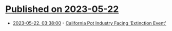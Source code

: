 # [Published on 2023-05-22](index.md)

* [2023-05-22, 03:38:00](https://soylentnews.org/article.pl?sid=23/05/20/150246&from=rss) - [California Pot Industry Facing 'Extinction Event'](https://soylentnews.org/article.pl?sid=23/05/20/150246&from=rss)
